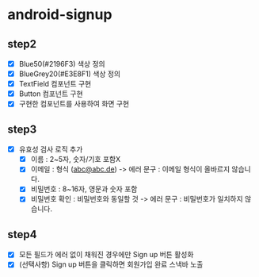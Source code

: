 # android-signup

## step2
- [x] Blue50(#2196F3) 색상 정의
- [x] BlueGrey20(#E3E8F1) 색상 정의
- [x] TextField 컴포넌트 구현
- [x] Button 컴포넌트 구현
- [x] 구현한 컴포넌트를 사용하여 화면 구현

## step3
- [x] 유효성 검사 로직 추가
  - [x] 이름 : 2~5자, 숫자/기호 포함X
  - [x] 이메일 : 형식 (abc@abc.de) -> 에러 문구 : 이메일 형식이 올바르지 않습니다.
  - [x] 비밀번호 : 8~16자, 영문과 숫자 포함
  - [x] 비밀번호 확인 : 비밀번호와 동일할 것 -> 에러 문구 : 비밀번호가 일치하지 않습니다.

## step4
- [x] 모든 필드가 에러 없이 채워진 경우에만 Sign up 버튼 활성화
- [x] (선택사항) Sign up 버튼을 클릭하면 회원가입 완료 스낵바 노출
